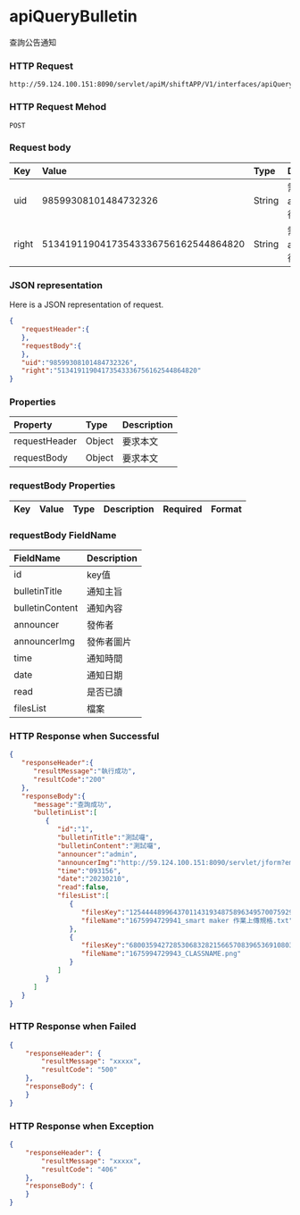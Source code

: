 # apiQueryBulletin
查詢公告通知

### HTTP Request
```
http://59.124.100.151:8090/servlet/apiM/shiftAPP/V1/interfaces/apiQueryBulletin
```

### HTTP Request Mehod
```
POST
```

### Request body
| Key | Value | Type | Description |
|:----------|:-------------|:-----|:------------|
| uid | 98599308101484732326 | String | 需透過apiLogin取得
| right | 51341911904173543336756162544864820 | String | 需透過apiLogin取得 |

### JSON representation
Here is a JSON representation of request.
```json
{
   "requestHeader":{
   },
   "requestBody":{
   },
   "uid":"98599308101484732326",
   "right":"51341911904173543336756162544864820"
}
```

### Properties
| Property | Type | Description |
|:---------|:-----|:------------|
| requestHeader | Object | 要求本文 |
| requestBody | Object | 要求本文 |

### requestBody Properties
| Key | Value | Type | Description | Required | Format |
|:----------|:-------------|:-----|:------------|:------------|:------------|

### requestBody FieldName
| FieldName | Description |
|:----------|:-------------|
| id | key值 |
| bulletinTitle | 通知主旨 |
| bulletinContent | 通知內容 |
| announcer | 發佈者 |
| announcerImg | 發佈者圖片 |
| time | 通知時間 |
| date | 通知日期 |
| read | 是否已讀 |
| filesList | 檔案 |


### HTTP Response when Successful
```json
{
   "responseHeader":{
      "resultMessage":"執行成功",
      "resultCode":"200"
   },
   "responseBody":{
      "message":"查詢成功",
      "bulletinList":[
         {
            "id":"1",
            "bulletinTitle":"測試囉",
            "bulletinContent":"測試囉",
            "announcer":"admin",
            "announcerImg":"http://59.124.100.151:8090/servlet/jform?em_step=2&file=hrm8w.pkg&enc=93d23f3a4b3f18574d52104f57504b50100e09080a0e0b070e0e0d09080d606c60600b0e0d090c0e0f0911554f58",
            "time":"093156",
            "date":"20230210",
            "read":false,
            "filesList":[
               {
                  "filesKey":"1254444899643701143193487589634957007592993216761018430885254943967499105724800747662284185961928986582682088938670047563026156909362352073899762881154055046717572347180284418",
                  "fileName":"1675994729941_smart maker 作業上傳規格.txt"
               },
               {
                  "filesKey":"68003594272853068328215665708396536910803200539809124725653221089541935775145449779519013519726653958738092323820945931883557599542891006733286873174067923",
                  "fileName":"1675994729943_CLASSNAME.png"
               }
            ]
         }
      ]
   }
}
```

### HTTP Response when Failed
```json
{
    "responseHeader": {
        "resultMessage": "xxxxx",
        "resultCode": "500"
    },
    "responseBody": {
    }
}
```

### HTTP Response when Exception
```json
{
    "responseHeader": {
        "resultMessage": "xxxxx",
        "resultCode": "406"
    },
    "responseBody": {
    }
}
```
